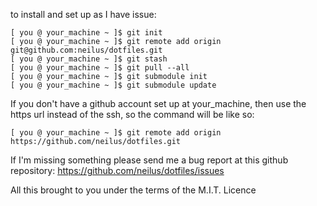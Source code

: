 to install and set up as I have issue:

```
[ you @ your_machine ~ ]$ git init
[ you @ your_machine ~ ]$ git remote add origin git@github.com:neilus/dotfiles.git
[ you @ your_machine ~ ]$ git stash
[ you @ your_machine ~ ]$ git pull --all
[ you @ your_machine ~ ]$ git submodule init
[ you @ your_machine ~ ]$ git submodule update
```

If you don't have a github account set up at your_machine, then use the https
url instead of the ssh, so the command will be like so:
```
[ you @ your_machine ~ ]$ git remote add origin https://github.com/neilus/dotfiles.git
```

If I'm missing something please send me a bug report at this github repository:
https://github.com/neilus/dotfiles/issues

All this brought to you under the terms of the M.I.T. Licence

